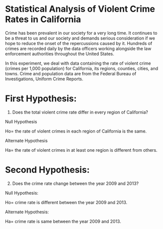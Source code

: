 # Statistical Analysis of Violent Crime Rates in California

Crime has been prevalent in our society for a very long time.
It continues to be a threat to us and our society and demands serious consideration if we hope to reduce the onset of the repercussions caused by it. Hundreds of crimes are recorded daily by the data officers working alongside the law enforcement authorities throughout the United States.

In this experiment, we deal with data containing the rate of violent crime (crimes per 1,000 population) for California, its regions, counties, cities, and towns. Crime and population data are from the Federal Bureau of Investigations, Uniform Crime Reports.
# First Hypothesis:
1. Does the total violent crime rate differ in every region of California?

Null Hypothesis

Ho= the rate of violent crimes in each region of California is the same.

Alternate Hypothesis

Ha= the rate of violent crimes in at least one region is different from others.

# Second Hypothesis:
2. Does the crime rate change between the year 2009 and 2013?

Null Hypothesis:

Ho= crime rate is different between the year 2009 and 2013.

Alternate Hypothesis:

Ha= crime rate is same between the year 2009 and 2013.
